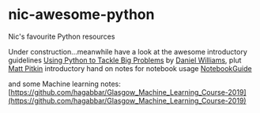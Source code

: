 # nic-awesome-python
Nic's favourite Python resources

Under construction...meanwhile have a look at the awesome introductory guidelines [Using Python to Tackle Big Problems](http://www.astro.gla.ac.uk/~daniel/better-software.html) by [Daniel Williams](http://www.astro.gla.ac.uk/~daniel/), plut [Matt Pitkin](https://github.com/mattpitkin) introductory hand on notes for notebook usage [NotebookGuide](https://github.com/mattpitkin/NotebookGuide)

and some Machine learning notes: [https://github.com/hagabbar/Glasgow_Machine_Learning_Course-2019](https://github.com/hagabbar/Glasgow_Machine_Learning_Course-2019)

